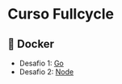 # Curso Fullcycle

## :whale: Docker

- Desafio 1: [Go](https://github.com/Linquera/FullCycle/tree/main/Docker/DesafioGo)
- Desafio 2: [Node](https://github.com/Linquera/FullCycle/tree/main/Docker/DesafioNode)
